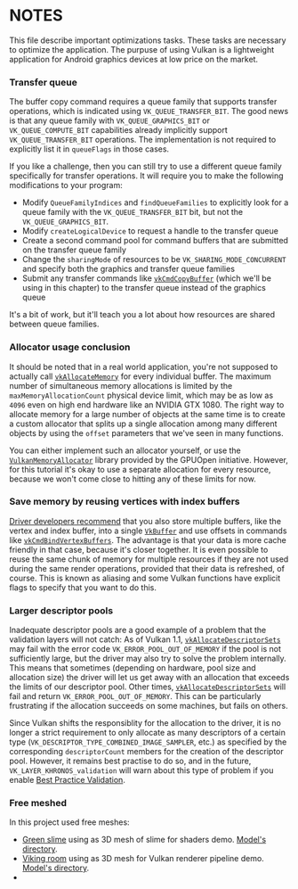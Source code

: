 # NOTES
This file describe important optimizations tasks. These tasks are necessary to optimize the application. The purpuse of using Vulkan is a lightweight application for Android graphics devices at low price on the market.


### Transfer queue
The buffer copy command requires a queue family that supports transfer operations, which is indicated using `VK_QUEUE_TRANSFER_BIT`. The good news is that any queue family with `VK_QUEUE_GRAPHICS_BIT` or `VK_QUEUE_COMPUTE_BIT` capabilities already implicitly support `VK_QUEUE_TRANSFER_BIT` operations. The implementation is not required to explicitly list it in `queueFlags` in those cases.

If you like a challenge, then you can still try to use a different queue family specifically for transfer operations. It will require you to make the following modifications to your program:
 - Modify `QueueFamilyIndices` and `findQueueFamilies` to explicitly look for a queue family with the `VK_QUEUE_TRANSFER_BIT` bit, but not the `VK_QUEUE_GRAPHICS_BIT`.
 - Modify `createLogicalDevice` to request a handle to the transfer queue
 - Create a second command pool for command buffers that are submitted on the transfer queue family
 - Change the `sharingMode` of resources to be `VK_SHARING_MODE_CONCURRENT` and specify both the graphics and transfer queue families
 - Submit any transfer commands like [`vkCmdCopyBuffer`](https://www.khronos.org/registry/vulkan/specs/1.3-extensions/man/html/vkCmdCopyBuffer.html) (which we'll be using in this chapter) to the transfer queue instead of the graphics queue

It's a bit of work, but it'll teach you a lot about how resources are shared between queue families.


### Allocator usage conclusion
It should be noted that in a real world application, you're not supposed to actually call [`vkAllocateMemory`](https://www.khronos.org/registry/vulkan/specs/1.0/man/html/vkAllocateMemory.html) for every individual buffer. The maximum number of simultaneous memory allocations is limited by the `maxMemoryAllocationCount` physical device limit, which may be as low as `4096` even on high end hardware like an NVIDIA GTX 1080. The right way to allocate memory for a large number of objects at the same time is to create a custom allocator that splits up a single allocation among many different objects by using the `offset` parameters that we've seen in many functions.

You can either implement such an allocator yourself, or use the [`VulkanMemoryAllocator`](https://github.com/GPUOpen-LibrariesAndSDKs/VulkanMemoryAllocator) library provided by the GPUOpen initiative. However, for this tutorial it's okay to use a separate allocation for every resource, because we won't come close to hitting any of these limits for now.

### Save memory by reusing vertices with index buffers
[Driver developers recommend](https://developer.nvidia.com/vulkan-memory-management) that you also store multiple buffers, like the vertex and index buffer, into a single [`VkBuffer`](https://www.khronos.org/registry/vulkan/specs/1.0/man/html/VkBuffer.html) and use offsets in commands like [`vkCmdBindVertexBuffers`](https://www.khronos.org/registry/vulkan/specs/1.0/man/html/vkCmdBindVertexBuffers.html). The advantage is that your data is more cache friendly in that case, because it's closer together. It is even possible to reuse the same chunk of memory for multiple resources if they are not used during the same render operations, provided that their data is refreshed, of course. This is known as aliasing and some Vulkan functions have explicit flags to specify that you want to do this.


### Larger descriptor pools
Inadequate descriptor pools are a good example of a problem that the validation layers will not catch: As of Vulkan 1.1, [`vkAllocateDescriptorSets`](https://www.khronos.org/registry/vulkan/specs/1.0/man/html/vkAllocateDescriptorSets.html) may fail with the error code `VK_ERROR_POOL_OUT_OF_MEMORY` if the pool is not sufficiently large, but the driver may also try to solve the problem internally. This means that sometimes (depending on hardware, pool size and allocation size) the driver will let us get away with an allocation that exceeds the limits of our descriptor pool. Other times, [`vkAllocateDescriptorSets`](https://www.khronos.org/registry/vulkan/specs/1.0/man/html/vkAllocateDescriptorSets.html) will fail and return `VK_ERROR_POOL_OUT_OF_MEMORY`. This can be particularly frustrating if the allocation succeeds on some machines, but fails on others.

Since Vulkan shifts the responsiblity for the allocation to the driver, it is no longer a strict requirement to only allocate as many descriptors of a certain type (`VK_DESCRIPTOR_TYPE_COMBINED_IMAGE_SAMPLER`, etc.) as specified by the corresponding `descriptorCount` members for the creation of the descriptor pool. However, it remains best practise to do so, and in the future, `VK_LAYER_KHRONOS_validation` will warn about this type of problem if you enable [Best Practice Validation](https://vulkan.lunarg.com/doc/sdk/1.3.204.1/linux/best_practices.html).


### Free meshed
In this project used free meshes:
 - [Green slime](https://sketchfab.com/3d-models/slime-1-8b44e345b4a94818837e953a06e571bf) using as 3D mesh of slime for shaders demo. [Model's directory](./raws/slime_green/).
 - [Viking room](https://sketchfab.com/3d-models/viking-room-a49f1b8e4f5c4ecf9e1fe7d81915ad38) using as 3D mesh for Vulkan renderer pipeline demo. [Model's directory](./raws/viking_room/).
 - 